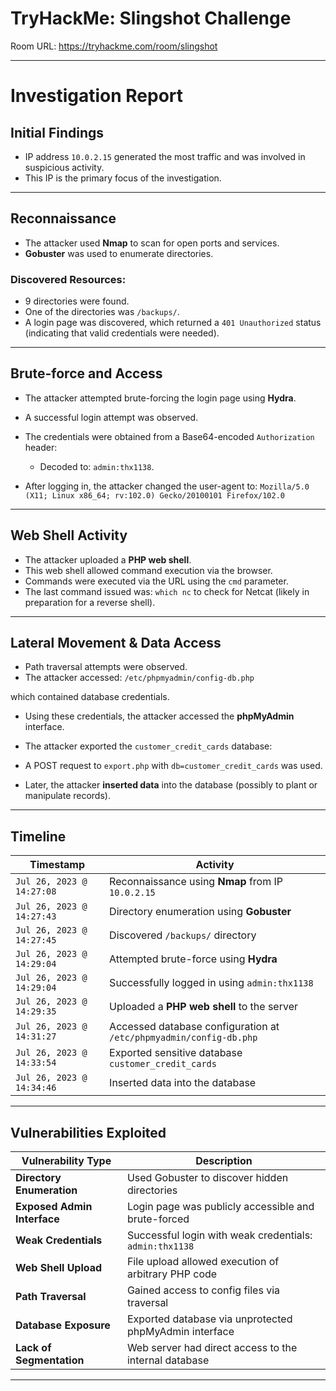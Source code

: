 # TryHackMe: Slingshot Challenge

Room URL: https://tryhackme.com/room/slingshot


---
# Investigation Report

## Initial Findings

- IP address `10.0.2.15` generated the most traffic and was involved in suspicious activity.
- This IP is the primary focus of the investigation.

---

## Reconnaissance

- The attacker used **Nmap** to scan for open ports and services.
- **Gobuster** was used to enumerate directories.

### Discovered Resources:
- 9 directories were found.
- One of the directories was `/backups/`.
- A login page was discovered, which returned a `401 Unauthorized` status (indicating that valid credentials were needed).

---

## Brute-force and Access

- The attacker attempted brute-forcing the login page using **Hydra**.
- A successful login attempt was observed.
- The credentials were obtained from a Base64-encoded `Authorization` header:
  - Decoded to: `admin:thx1138`.

- After logging in, the attacker changed the user-agent to: `Mozilla/5.0 (X11; Linux x86_64; rv:102.0) Gecko/20100101 Firefox/102.0` 


---

## Web Shell Activity

- The attacker uploaded a **PHP web shell**.
- This web shell allowed command execution via the browser.
- Commands were executed via the URL using the `cmd` parameter.
- The last command issued was: `which nc` to check for Netcat (likely in preparation for a reverse shell).

---

## Lateral Movement & Data Access

- Path traversal attempts were observed.
- The attacker accessed: `/etc/phpmyadmin/config-db.php`

which contained database credentials.

- Using these credentials, the attacker accessed the **phpMyAdmin** interface.
- The attacker exported the `customer_credit_cards` database:
- A POST request to `export.php` with `db=customer_credit_cards` was used.

- Later, the attacker **inserted data** into the database (possibly to plant or manipulate records).

---

## Timeline

| Timestamp                  | Activity                                                                 |
|----------------------------|--------------------------------------------------------------------------|
| `Jul 26, 2023 @ 14:27:08`  | Reconnaissance using **Nmap** from IP `10.0.2.15`                        |
| `Jul 26, 2023 @ 14:27:43`  | Directory enumeration using **Gobuster**                                 |
| `Jul 26, 2023 @ 14:27:45`  | Discovered `/backups/` directory                                        |
| `Jul 26, 2023 @ 14:29:04`  | Attempted brute-force using **Hydra**                                   |
| `Jul 26, 2023 @ 14:29:04`  | Successfully logged in using `admin:thx1138`                            |
| `Jul 26, 2023 @ 14:29:35`  | Uploaded a **PHP web shell** to the server                              |
| `Jul 26, 2023 @ 14:31:27`  | Accessed database configuration at `/etc/phpmyadmin/config-db.php`      |
| `Jul 26, 2023 @ 14:33:54`  | Exported sensitive database `customer_credit_cards`                     |
| `Jul 26, 2023 @ 14:34:46`  | Inserted data into the database                                          |

---

##  Vulnerabilities Exploited

| Vulnerability Type           | Description                                                               |
|------------------------------|---------------------------------------------------------------------------|
| **Directory Enumeration**    | Used Gobuster to discover hidden directories                              |
| **Exposed Admin Interface**  | Login page was publicly accessible and brute-forced                        |
| **Weak Credentials**         | Successful login with weak credentials: `admin:thx1138`                   |
| **Web Shell Upload**         | File upload allowed execution of arbitrary PHP code                        |
| **Path Traversal**           | Gained access to config files via traversal                                |
| **Database Exposure**        | Exported database via unprotected phpMyAdmin interface                     |
| **Lack of Segmentation**     | Web server had direct access to the internal database                      |

---


